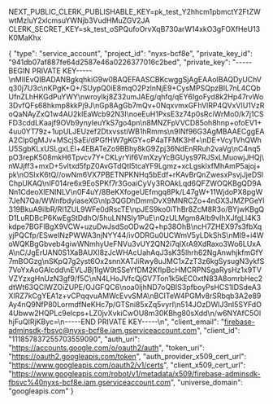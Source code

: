 NEXT_PUBLIC_CLERK_PUBLISHABLE_KEY=pk_test_Y2hhcm1pbmctY2FtZWwtMzIuY2xlcmsuYWNjb3VudHMuZGV2JA
CLERK_SECRET_KEY=sk_test_oSPQufoOrvXqB730arW14xkO3gFOXfHeU13K0MaKhx


{
  "type": "service_account",
  "project_id": "nyxs-bcf8e",
  "private_key_id": "941db07af887fe64d2587e46a0226377016c2bed",
  "private_key": "-----BEGIN PRIVATE KEY-----\nMIIEvQIBADANBgkqhkiG9w0BAQEFAASCBKcwggSjAgEAAoIBAQDyUChVq30j7U3c\nKPgK+Q+/SUypQ0iE8mqO2PzlnNjE9+CysMPSQpzBIL7nL4CQbUfnZLhHKGdPuYWY\nwroyIkj8Z32umJAEg/qhfq/qEY6IgoFyd8k2Hp47rvWo3DvfQFs68hkmp8kkPj9J\nGp8AgGb7mQv+0NqxvmxGFhVlRP4QVxVIU1VzRoQaNAyZxQ1w4AU2klEaWcb92N3I\noeEuH1PxsE3z74p0sRciWrMo0/k7j1CSFD3cddLKaajf9OVb9ynyIeuYkS7go4pn\n8MNZFpVVCD85oh8hnp+ofoEV1+4uu0YT79z+1upULJEUzef2DtxvsstiWB1hRmms\n9INf96G3AgMBAAECggEAA2Clp0gMJv+MScjSaEi/dPGfHW7gKGY+oP4aTFMK3Hf+\nDE+Vcy1VhQWhU5SgbKLxUSLgxLEl+4EBATeZo9BBhy8kG9Zpj36NdEnRRuh2vaVg\nC4nq5pO3repK508mkH6Tpvcv7Y+CKLyrYif6VmXzyYcBGUys97RJSxLMuowjJHQj\nWJjff3+mxD+5vItxd5fpZ0AvGTdQtl5tcaYF9Lgmz+xcLgsklxfMhAmP5ajoj+pk\nOSIxK6tQ//owNm6VX7PBETNPKNHq5bEdf+rKAvBrQnZwesxPsvjJjeDSlChpUKAQ\nIF014re6x9EoSPKf7r3GoaiCyVy3ROAkLqd6QFZWOQKBgQD9ANn1CdeoXlENlNLV\n0F4uY/8BeKXfogeUEfmgq8Pk/L47gW+11WjdoPX8pgW7JeN7Qa/WWnfbdyiaseXG\nlp3QGDhDmmDvX9MNRCZo+4nGX3JMZPGeYl319BkuA9iIbR/RI1ZUL9WFe0dRscTE\npJES9ko0iThBr8ZcM8R3o/BYjwKBgQD1LuRDBcP6KwEgStDdhO/5huLNNSIy1PuE\nQzULMgm8AIb9vIhXJfgLl4K3kdpe7BGFlBgX9VCW+uzuDwJsdSoODw2Q+hp38OhB\ncH7ZHEX97s3fbXqyjPQCfp/ESweINzPWWA3njNYY44/ivODRGu0UCWmV5yLDkShS\nMI9+i4WoWQKBgGbveb4giwWNmhyUeFNVu3vUY2QN2i7qlXrA9XdRaxo3Wo6LUxAA\nC/JgErUAN0S1XaBAUXI8zJcWHAcUahAqJ3sK35lhrh62NgAnwhjkfmGfY7mBOGzg\nSKpQ7g2yst6Ox2snnXATJiRwy8uJMC1xZzT3z6kgSysugN3ykfS7VoYxAoGAIcdd\nEVLJBj1IgW9tSSeYfDM2KflpBcHMCRPNSgaRysHz1x9TVVZYzxgHnUzN3gf9/f5C\nN4LHoJVfcQjGV7Ton1k5kEC0xtN83A8omrbHec2dtWt63QCIWZOiZUPE/OJGFQC6\noa0IjhND7oQBIS3pfboyPsHCS1lDSdeA3XlRZ7kCgYEA1z+vCPqqvuAMWcEvvSMA\nBCITeW4PGMv8rSRbqb3A2e89Ay4nQ9NfP80LormdfNeKHc7p/GTSni85xZq5vyrI\n514JOzDWlJ3nI5SYFdO4Ubww2HQPLc9elcps+LZ0jvXvkiCwOU8m30KBhg80sXdd\n/w6NYAfC5OlhjFuQIRjKByc=\n-----END PRIVATE KEY-----\n",
  "client_email": "firebase-adminsdk-fbsvc@nyxs-bcf8e.iam.gserviceaccount.com",
  "client_id": "111857837255703559090",
  "auth_uri": "https://accounts.google.com/o/oauth2/auth",
  "token_uri": "https://oauth2.googleapis.com/token",
  "auth_provider_x509_cert_url": "https://www.googleapis.com/oauth2/v1/certs",
  "client_x509_cert_url": "https://www.googleapis.com/robot/v1/metadata/x509/firebase-adminsdk-fbsvc%40nyxs-bcf8e.iam.gserviceaccount.com",
  "universe_domain": "googleapis.com"
}

